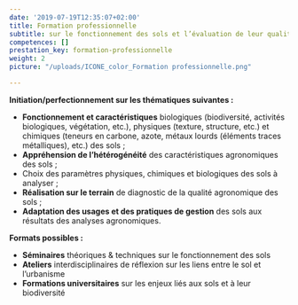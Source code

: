 ```yaml
---
date: '2019-07-19T12:35:07+02:00'
title: Formation professionnelle
subtitle: sur le fonctionnement des sols et l’évaluation de leur qualité
competences: []
prestation_key: formation-professionnelle
weight: 2
picture: "/uploads/ICONE_color_Formation professionnelle.png"

---
```

**Initiation/perfectionnement sur les thématiques suivantes :**

* **Fonctionnement et caractéristiques** biologiques (biodiversité, activités biologiques, végétation, etc.), physiques (texture, structure, etc.) et chimiques (teneurs en carbone, azote, métaux lourds (éléments traces métalliques), etc.) des sols ;
* **Appréhension de l’hétérogénéité** des caractéristiques agronomiques des sols ;
* Choix des paramètres physiques, chimiques et biologiques des sols à analyser ;
* **Réalisation sur le terrain** de diagnostic de la qualité agronomique des sols ;
* **Adaptation des usages et des pratiques de gestion** des sols aux résultats des analyses agronomiques.

**Formats possibles :**

* **Séminaires** théoriques & techniques sur le fonctionnement des sols
* **Ateliers** interdisciplinaires de réflexion sur les liens entre le sol et l’urbanisme
* **Formations universitaires** sur les enjeux liés aux sols et à leur biodiversité